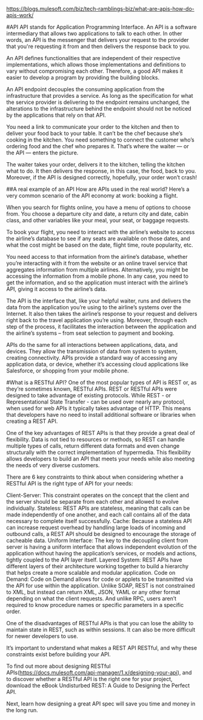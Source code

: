 https://blogs.mulesoft.com/biz/tech-ramblings-biz/what-are-apis-how-do-apis-work/

#API
API stands for Application Programming Interface. An API is a software intermediary that allows two applications to talk to each other. In other words, an API is the messenger that delivers your request to the provider that you're requesting it from and then delivers the response back to you.

An API defines functionalities that are independent of their respective implementations, which allows those implementations and definitions to vary without compromising each other. Therefore, a good API makes it easier to develop a program by providing the building blocks.

An API endpoint decouples the consuming application from the infrastructure that provides a service. As long as the specification for what the service provider is delivering to the endpoint remains unchanged, the alterations to the infrastructure behind the endpoint should not be noticed by the applications that rely on that API.

You need a link to communicate your order to the kitchen and then to deliver your food back to your table. It can’t be the chef because she’s cooking in the kitchen. You need something to connect the customer who’s ordering food and the chef who prepares it. That’s where the waiter — or the API — enters the picture.

The waiter takes your order, delivers it to the kitchen, telling the kitchen what to do. It then delivers the response, in this case, the food, back to you. Moreover, if the API is designed correctly, hopefully, your order won’t crash!

##A real example of an API
How are APIs used in the real world? Here’s a very common scenario of the API economy at work: booking a flight.

When you search for flights online, you have a menu of options to choose from. You choose a departure city and date, a return city and date, cabin class, and other variables like your meal, your seat, or baggage requests.

To book your flight, you need to interact with the airline’s website to access the airline’s database to see if any seats are available on those dates, and what the cost might be based on the date, flight time, route popularity, etc.

You need access to that information from the airline’s database, whether you’re interacting with it from the website or an online travel service that aggregates information from multiple airlines. Alternatively, you might be accessing the information from a mobile phone. In any case, you need to get the information, and so the application must interact with the airline’s API, giving it access to the airline’s data.

The API is the interface that, like your helpful waiter, runs and delivers the data from the application you’re using to the airline’s systems over the Internet. It also then takes the airline’s response to your request and delivers right back to the travel application you’re using. Moreover, through each step of the process, it facilitates the interaction between the application and the airline’s systems – from seat selection to payment and booking.

APIs do the same for all interactions between applications, data, and devices. They allow the transmission of data from system to system, creating connectivity. APIs provide a standard way of accessing any application data, or device, whether it’s accessing cloud applications like Salesforce, or shopping from your mobile phone.

#What is a RESTful API?
One of the most popular types of API is REST or, as they’re sometimes known, RESTful APIs. REST or RESTful APIs were designed to take advantage of existing protocols. While REST - or Representational State Transfer - can be used over nearly any protocol, when used for web APIs it typically takes advantage of HTTP. This means that developers have no need to install additional software or libraries when creating a REST API.

One of the key advantages of REST APIs is that they provide a great deal of flexibility. Data is not tied to resources or methods, so REST can handle multiple types of calls, return different data formats and even change structurally with the correct implementation of hypermedia. This flexibility allows developers to build an API that meets your needs while also meeting the needs of very diverse customers.

There are 6 key constraints to think about when considering whether a RESTful API is the right type of API for your needs:

Client-Server: This constraint operates on the concept that the client and the server should be separate from each other and allowed to evolve individually.
Stateless: REST APIs are stateless, meaning that calls can be made independently of one another, and each call contains all of the data necessary to complete itself successfully.
Cache: Because a stateless API can increase request overhead by handling large loads of incoming and outbound calls, a REST API should be designed to encourage the storage of cacheable data.
Uniform Interface: The key to the decoupling client from server is having a uniform interface that allows independent evolution of the application without having the application’s services, or models and actions, tightly coupled to the API layer itself.
Layered System: REST APIs have different layers of their architecture working together to build a hierarchy that helps create a more scalable and modular application.
Code on Demand: Code on Demand allows for code or applets to be transmitted via the API for use within the application.
Unlike SOAP, REST is not constrained to XML, but instead can return XML, JSON, YAML or any other format depending on what the client requests. And unlike RPC, users aren’t required to know procedure names or specific parameters in a specific order.

One of the disadvantages of RESTful APIs is that you can lose the ability to maintain state in REST, such as within sessions. It can also be more difficult for newer developers to use.

It’s important to understand what makes a REST API RESTful, and why these constraints exist before building your API.

To find out more about designing RESTful APIs(https://docs.mulesoft.com/api-manager/1.x/designing-your-api), and to discover whether a RESTful API is the right one for your project, download the eBook Undisturbed REST: A Guide to Designing the Perfect API.

Next, learn how designing a great API spec will save you time and money in the long run.
